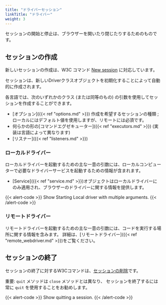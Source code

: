 ```yaml
---
title: "ドライバーセッション"
linkTitle: "ドライバー"
weight: 3
---
```


セッションの開始と停止は、ブラウザーを開いたり閉じたりするためのものです。

## セッションの作成

新しいセッションの作成は、W3C コマンド [New session](https://w3c.github.io/webdriver/#new-session) に対応しています。

セッションは、新しいDriverクラスオブジェクトを初期化することによって自動的に作成されます。

各言語では、次のいずれかのクラス (または同等のもの) の引数を使用してセッションを作成することができます。

* [オプション]({{< ref "options.md" >}}) 作成を希望するセッションの種類 ;  ローカルにはデフォルト値を使用しますが、リモートには必須です。
* 何らかの形の[コマンドエグゼキューター]({{< ref "executors.md" >}})  (実装は言語によって異なります)
* [リスナー]({{< ref "listeners.md" >}})
  
### ローカルドライバー

ローカルドライバーを起動するための主な一意の引数には、ローカルコンピューターで必要なドライバーサービスを起動するための情報が含まれます。


* [Service]({{< ref "service.md" >}})オブジェクトはローカルドライバーにのみ適用され、ブラウザーのドライバーに関する情報を提供します。

{{< alert-code >}}
Show Starting Local driver with multiple arguments.
{{< /alert-code >}}

### リモートドライバー

リモートドライバーを起動するための主な一意の引数には、コードを実行する場所に関する情報を含みます。
詳細は、[リモートドライバー]({{< ref "remote_webdriver.md" >}})をご覧ください。

## セッションの終了

セッションの終了に対するW3Cコマンドは、[セッションの削除](https://w3c.github.io/webdriver/#delete-session)です。

重要:  `quit` メソッドは `close` メソッドとは異なり、
セッションを終了するには常に `quit` を使用することをお勧めします。

{{< alert-code >}}
Show quitting a session.
{{< /alert-code >}}

